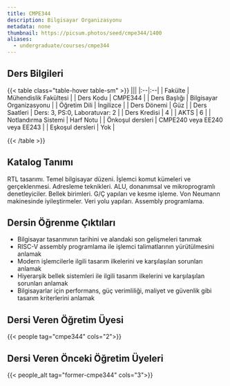 ```yaml
---
title: CMPE344
description: Bilgisayar Organizasyonu
metadata: none
thumbnail: https://picsum.photos/seed/cmpe344/1400
aliases:
  - undergraduate/courses/cmpe344
---
```


## Ders Bilgileri

<!-- prettier-ignore-start -->
{{< table class="table-hover table-sm" >}}
|||
|:--|:--|
| Fakülte | Mühendislik Fakültesi |
| Ders Kodu | CMPE344 |
| Ders Başlığı | Bilgisayar Organizasyonu |
| Öğretim Dili | İngilizce |
| Ders Dönemi | Güz |
| Ders Saatleri | Ders: 3, PS:0, Laboratuvar: 2 |
| Ders Kredisi | 4 |
| AKTS | 6 |
| Notlandırma Sistemi | Harf Notu |
| Önkoşul dersleri | CMPE240 veya EE240 veya EE243 |
| Eşkoşul dersleri | Yok |

{{< /table >}}
<!-- prettier-ignore-end -->

## Katalog Tanımı

RTL tasarımı. Temel bilgisayar düzeni. İşlemci komut kümeleri ve gerçeklenmesi.
Adresleme teknikleri. ALU, donanımsal ve mikroprogramlı denetleyiciler. Bellek
birimleri. G/Ç yapıları ve kesme işleme. Von Neumann makinesinde iyileştirmeler.
Veri yolu yapıları. Assembly programlama.

## Dersin Öğrenme Çıktıları

- Bilgisayar tasarımının tarihini ve alandaki son gelişmeleri tanımak
- RISC-V assembly programlama ile işlemci talimatlarının yürütülmesini anlamak
- Modern işlemcilerle ilgili tasarım ilkelerini ve karşılaşılan sorunları
  anlamak
- Hiyerarşik bellek sistemleri ile ilgili tasarım ilkelerini ve karşılaşılan
  sorunları anlamak
- Bilgisayarlar için performans, güç verimliliği, maliyet ve güvenlik gibi
  tasarım kriterlerini anlamak

## Dersi Veren Öğretim Üyesi

{{< people tag="cmpe344" cols="2">}}

## Dersi Veren Önceki Öğretim Üyeleri

{{< people_alt tag="former-cmpe344" cols="3">}}
